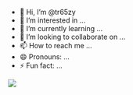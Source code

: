- 👋 Hi, I’m @tr65zy
- 👀 I’m interested in ...
- 🌱 I’m currently learning ...
- 💞️ I’m looking to collaborate on ...
- 📫 How to reach me ...
- 😄 Pronouns: ...
- ⚡ Fun fact: ...

<!---
tr65zy/tr65zy is a ✨ special ✨ repository because its `README.md` (this file) appears on your GitHub profile.
You can click the Preview link to take a look at your changes.
--->


<smil>
<head>
<layout>
 <root-layout/>
<region id="Text" top="70%" left="0%" height="30%" width="100%" fit="scroll"/>
<region id="Image" top="0%" left="0%" height="70%" width="100%" fit="meet"/>
</layout>
</head>
<body>
<par dur="10s">
<img src="tmp.gif" region="Image"/>
</par>
</body>
</smil>
